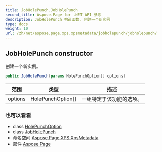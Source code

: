 ```yaml
---
title: JobHolePunch.JobHolePunch
second_title: Aspose.Page for .NET API 参考
description: JobHolePunch 构造函数. 创建一个新实例
type: docs
weight: 10
url: /zh/net/aspose.page.xps.xpsmetadata/jobholepunch/jobholepunch/
---
```

## JobHolePunch constructor

创建一个新实例。

```csharp
public JobHolePunch(params HolePunchOption[] options)
```

| 范围 | 类型 | 描述 |
| --- | --- | --- |
| options | HolePunchOption[] | 一组特定于该功能的选项。 |

### 也可以看看

* class [HolePunchOption](../../holepunch.holepunchoption/)
* class [JobHolePunch](../)
* 命名空间 [Aspose.Page.XPS.XpsMetadata](../../jobholepunch/)
* 部件 [Aspose.Page](../../../)


